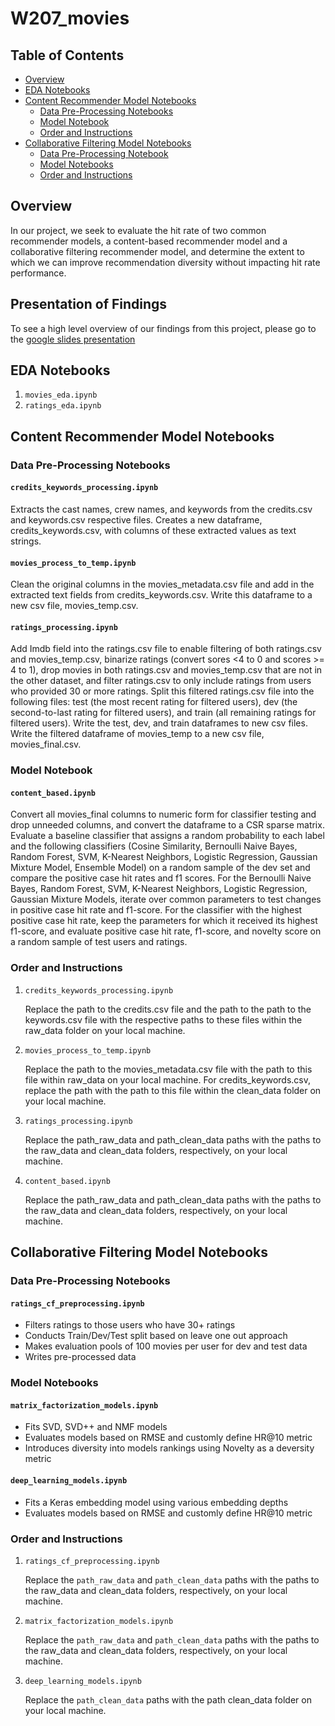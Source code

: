# W207_movies

## Table of Contents  
- [Overview](#overview)  
- [EDA Notebooks](#eda)
- [Content Recommender Model Notebooks](#content-recommender-model-notebooks)
    - [Data Pre-Processing Notebooks](#content-processing-notebooks)
    - [Model Notebook](#content-model-notebook)
    - [Order and Instructions](#content-notebook-order)
- [Collaborative Filtering Model Notebooks](#collaborative-filtering-model-notebooks)
    - [Data Pre-Processing Notebook](#collaborative-processing-notebook)
    - [Model Notebooks](#collaborative-model-notebooks)
    - [Order and Instructions](#collaborative-notebook-order)

## Overview <a name="overview"></a>
In our project, we seek to evaluate the hit rate of two common recommender models, a content-based recommender model and a collaborative filtering recommender model, and determine the extent to which we can improve recommendation diversity without impacting hit rate performance.

## Presentation of Findings
To see a high level overview of our findings from this project, please go to the [google slides presentation](https://docs.google.com/presentation/d/1wnjcNVmgHpEsXDjuEb8vYlUkA6FpskAOi-otwyW32k8/edit?usp=sharing)

## EDA Notebooks <a name="eda"></a>
1. `movies_eda.ipynb`
2. `ratings_eda.ipynb`

## Content Recommender Model Notebooks <a name="content-recommender-model-notebooks"></a>
### Data Pre-Processing Notebooks <a name="content-processing-notebooks"></a>
#### `credits_keywords_processing.ipynb`

Extracts the cast names, crew names, and keywords from the credits.csv and keywords.csv respective files. Creates a new dataframe, credits_keywords.csv, with columns of these extracted values as text strings.

#### `movies_process_to_temp.ipynb`

Clean the original columns in the movies_metadata.csv file and add in the extracted text fields from credits_keywords.csv. Write this dataframe to a new csv file, movies_temp.csv.

#### `ratings_processing.ipynb`

Add Imdb field into the ratings.csv file to enable filtering of both ratings.csv and movies_temp.csv, binarize ratings (convert sores <4 to 0 and scores >= 4 to 1), drop movies in both ratings.csv and movies_temp.csv that are not in the other dataset, and filter ratings.csv to only include ratings from users who provided 30 or more ratings. Split this filtered ratings.csv file into the following files: test (the  most recent rating for filtered users), dev (the second-to-last rating for filtered users), and train (all remaining ratings for filtered users). Write the test, dev, and train dataframes to new csv files. Write the filtered dataframe of movies_temp to a new csv file, movies_final.csv.

### Model Notebook <a name="content-model-notebook"></a>
#### `content_based.ipynb`

Convert all movies_final columns to numeric form for classifier testing and drop unneeded columns, and convert the dataframe to a CSR sparse matrix. Evaluate a baseline classifier that assigns a random probability to each label and the following classifiers (Cosine Similarity, Bernoulli Naive Bayes, Random Forest, SVM, K-Nearest Neighbors, Logistic Regression, Gaussian Mixture Model, Ensemble Model) on a random sample of the dev set and compare the positive case hit rates and f1 scores. For the Bernoulli Naive Bayes, Random Forest, SVM, K-Nearest Neighbors, Logistic Regression, Gaussian Mixture Models, iterate over common parameters to test changes in positive case hit rate and f1-score. For the classifier with the highest positive case hit rate, keep the parameters for which it received its highest f1-score, and evaluate positive case hit rate, f1-score, and novelty score on a random sample of test users and ratings.

### Order and Instructions <a name="#content-notebook-order"></a>

1. `credits_keywords_processing.ipynb`

   Replace the path to the credits.csv file and the path to the path to the keywords.csv file with the respective paths to these files   within the raw_data folder on your local machine.
   
2. `movies_process_to_temp.ipynb`

   Replace the path to the movies_metadata.csv file with the path to this file within raw_data on your local machine. For credits_keywords.csv, replace the path with the path to this file within the clean_data folder on your local machine.
   
3. `ratings_processing.ipynb`

   Replace the path_raw_data and path_clean_data paths with the paths to the raw_data and clean_data folders, respectively, on your local machine.
   
4. `content_based.ipynb`
   
   Replace the path_raw_data and path_clean_data paths with the paths to the raw_data and clean_data folders, respectively, on your local machine.


## Collaborative Filtering Model Notebooks <a name="collaborative-filtering-model-notebooks"></a>

### Data Pre-Processing Notebooks <a name="collaborative-processing-notebook"></a>
#### `ratings_cf_preprocessing.ipynb`
- Filters ratings to those users who have 30+ ratings
- Conducts Train/Dev/Test split based on leave one out approach 
- Makes evaluation pools of 100 movies per user for dev and test data
- Writes pre-processed data 

### Model Notebooks <a name="collaborative-model-notebooks"></a>
#### `matrix_factorization_models.ipynb`
- Fits SVD, SVD++ and NMF models
- Evaluates models based on RMSE and customly define HR@10 metric
- Introduces diversity into models rankings using Novelty as a deversity metric

#### `deep_learning_models.ipynb`
- Fits a Keras embedding model using various embedding depths
- Evaluates models based on RMSE and customly define HR@10 metric

### Order and Instructions <a name="#collaborative-notebook-order"></a>

1. `ratings_cf_preprocessing.ipynb`

   Replace the `path_raw_data` and `path_clean_data` paths with the paths to the raw_data and clean_data folders, respectively, on your local machine.
   
2. `matrix_factorization_models.ipynb`
   
   Replace the `path_raw_data` and `path_clean_data` paths with the paths to the raw_data and clean_data folders, respectively, on your local machine.

3. `deep_learning_models.ipynb`
   
   Replace the `path_clean_data` paths with the path clean_data folder on your local machine.
